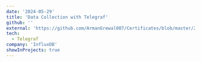 ```yaml
---
date: '2024-05-29'
title: 'Data Collection with Telegraf'
github: ''
external: 'https://github.com/ArmanGrewal007/Certificates/blob/master/2024_05_29_DataCollectionwithTelegraf_Badge.pdf'
tech:
  - Telegraf
company: 'InfluxDB'
showInProjects: true
---
```



